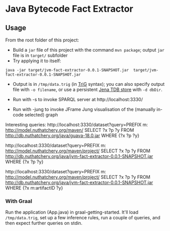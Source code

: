 # Java Bytecode Fact Extractor

## Usage
From the root folder of this project:

* Build a `jar` file of this project with the command `mvn package`; output `jar` file is in `target/` subfolder
* Try applying it to itself:
```
java -jar target/jvm-fact-extractor-0.0.1-SNAPSHOT.jar  target/jvm-fact-extractor-0.0.1-SNAPSHOT.jar
```
* Output is in `/tmp/data.trig` (in [TriG](https://en.wikipedia.org/wiki/TriG_(syntax)) syntax); you can also specify output file with `-o filename`, or use a persistent [Jena TDB store](https://jena.apache.org/documentation/tdb/) with `-d dbDir`.

* Run with -s to invoke SPARQL server at http://localhost:3330/

* Run with -jung to invoke JFrame Jung visualisation of the (manually in-code selected) graph

Interesting queries: 
http://localhost:3330/dataset?query=PREFIX m: <http://model.nuthatchery.org/maven/> SELECT ?x ?p ?y FROM <http://db.nuthatchery.org/java/guava-18.0.jar> WHERE {?x ?p ?y}

http://localhost:3330/dataset?query=PREFIX m: <http://model.nuthatchery.org/maven/project/> SELECT ?x ?p ?y FROM <http://db.nuthatchery.org/java/jvm-fact-extractor-0.0.1-SNAPSHOT.jar> WHERE {?x ?p ?y}

http://localhost:3330/dataset?query=PREFIX m: <http://model.nuthatchery.org/maven/project/> SELECT ?x ?p ?y FROM <http://db.nuthatchery.org/java/jvm-fact-extractor-0.0.1-SNAPSHOT.jar> WHERE {?x m:artifactID ?y}

### With Graal

Run the application (App.java) in graal-getting-started. It'll load `/tmp/data.trig`, set up a few inference rules, run a couple of queries, and then expect further queries on stdin.

